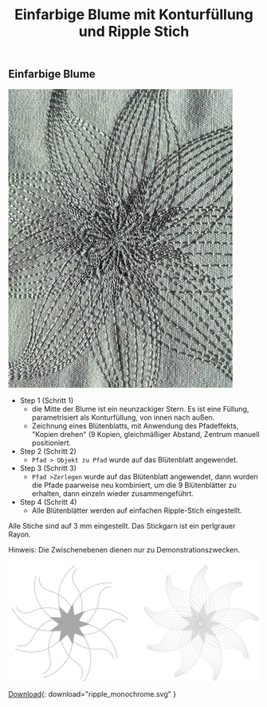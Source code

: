 ﻿---
permalink: /de/tutorials/ripple-monochrome/
title: "Einfarbige Blume mit Konturfüllung und Ripple Stich"
language: fr
last_modified_at: 2022-07-09
excerpt: "Beispieldatei Einfarbige Blume"
image: "/assets/images/tutorials/tutorial-preview-images/ripple_monochrome.jpg"
tutorial-typ:
  - Beispieldatei
stichart:
  - Ripple-Stich
  - Konturfüllung
techniken:
field-of-use:
schwierigkeitsgrad: 
---

## Einfarbige Blume

![Stickbeispiel](/assets/images/tutorials/tutorial-preview-images/ripple_monochrome.jpg)

- Step 1 (Schritt 1)
  - die Mitte der Blume ist ein neunzackiger Stern. Es ist eine Füllung, parametrisiert als Konturfüllung, von innen nach außen.
  - Zeichnung eines Blütenblatts, mit Anwendung des Pfadeffekts, "Kopien drehen" (9 Kopien, gleichmäßiger Abstand, Zentrum manuell positioniert.
- Step 2 (Schritt 2)
   - `Pfad > Objekt zu Pfad` wurde auf das Blütenblatt angewendet. 
- Step 3 (Schritt 3)
   - `Pfad >Zerlegen` wurde auf das Blütenblatt angewendet, dann wurden die Pfade paarweise neu kombiniert, um die 9 Blütenblätter zu erhalten, dann einzeln wieder zusammengeführt.
- Step 4 (Schritt 4)
  - Alle Blütenblätter werden auf einfachen Ripple-Stich eingestellt. 
   
   
Alle Stiche sind auf 3 mm eingestellt.  Das Stickgarn ist ein perlgrauer Rayon.

Hinweis: Die Zwischenebenen dienen nur zu Demonstrationszwecken.

![SVG](/assets/images/tutorials/samples/ripple_monochrome.svg)



[Download](/assets/images/tutorials/samples/ripple_monochrome.svg){: download="ripple_monochrome.svg" }
